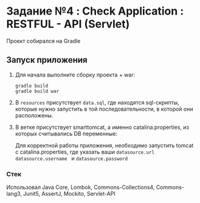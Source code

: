 # Задание №4 : Check Application : RESTFUL - API (Servlet)

Проект собирался на Gradle

## Запуск приложения

1. Для начала выполните сборку проекта + war:
    ```
    gradle build
    gradle build war
    ```
2. В `resources` присутствует `data.sql`, где находятся sql-скрипты, которые нужно запустить в той последовательности, в которой они расположены.

3. В ветке присутствует smarttomcat, а именно catalina.properties, из которых считывались DB переменные:

    Для корректной работы приложения, необходимо запустить tomcat с catalina.properties, где указать ваши `datasource.url`  `datasource.username ` и `datasource.password`

### Стек
Использовал Java Core, Lombok, Commons-Collections4, Commons-lang3, Junit5, AssertJ, Mockito, Servlet-API
